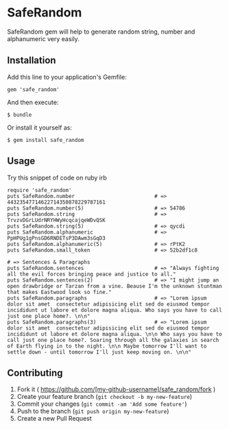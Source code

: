 # SafeRandom

SafeRandom gem will help to generate random string, number and alphanumeric very easily.

## Installation

Add this line to your application's Gemfile:

    gem 'safe_random'

And then execute:

    $ bundle

Or install it yourself as:

    $ gem install safe_random

## Usage

Try this snippet of code on ruby irb

    require 'safe_random'
    puts SafeRandom.number                          # => 44323547714622714350878229787161
    puts SafeRandom.number(5)                       # => 54786
    puts SafeRandom.string                          # => TrvzvDGrLUdrNRYHWyHcqcajqeWDvQSK
    puts SafeRandom.string(5)                       # => qycdi
    puts SafeRandom.alphanumeric                    # => PpHPUg1gPnsGD6RNDETsP3DAwm3sGqD3
    puts SafeRandom.alphanumeric(5)                 # => rPtK2
    puts SafeRandom.small_token                     # => 52b2df1c8

    # => Sentences & Paragraphs
    puts SafeRandom.sentences                       # => "Always fighting all the evil forces bringing peace and justice to all."
    puts SafeRandom.sentences(2)                    # => "I might jump an open drawbridge or Tarzan from a vine. Beause I'm the unknown stuntman that makes Eastwood look so fine."
    puts SafeRandom.paragraphs                      # => "Lorem ipsum dolor sit amet  consectetur adipisicing elit sed do eiusmod tempor incididunt ut labore et dolore magna aliqua. Who says you have to call just one place home?. \n\n"
    puts SafeRandom.paragraphs(3)                   # => "Lorem ipsum dolor sit amet  consectetur adipisicing elit sed do eiusmod tempor incididunt ut labore et dolore magna aliqua. \n\n Who says you have to call just one place home?. Soaring through all the galaxies in search of Earth flying in to the night. \n\n Maybe tomorrow I'll want to settle down - until tomorrow I'll just keep moving on. \n\n"


## Contributing

1. Fork it ( https://github.com/[my-github-username]/safe_random/fork )
2. Create your feature branch (`git checkout -b my-new-feature`)
3. Commit your changes (`git commit -am 'Add some feature'`)
4. Push to the branch (`git push origin my-new-feature`)
5. Create a new Pull Request
